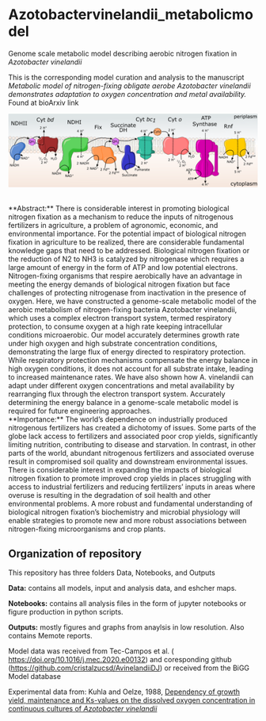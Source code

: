 # Azotobactervinelandii_metabolicmodel
Genome scale metabolic model describing aerobic nitrogen fixation in *Azotobacter vinelandii* <br />

This is the corresponding model curation and analysis to the manuscript *Metabolic model of nitrogen-fixing obligate aerobe Azotobacter vinelandii demonstrates adaptation to oxygen concentration and metal availability.* Found at bioArxiv link<br />



![membrane](./Notebooks/Images/Fullmodel.png)


<br />
**Abstract:**
	There is considerable interest in promoting biological nitrogen fixation as a mechanism to reduce the inputs of nitrogenous fertilizers in agriculture, a problem of agronomic, economic, and environmental importance. For the potential impact of biological nitrogen fixation in agriculture to be realized, there are considerable fundamental knowledge gaps that need to be addressed. Biological nitrogen fixation or the reduction of N2 to NH3 is catalyzed by nitrogenase which requires a large amount of energy in the form of ATP and low potential electrons. Nitrogen-fixing organisms that respire aerobically have an advantage in meeting the energy demands of biological nitrogen fixation but face challenges of protecting nitrogenase from inactivation in the presence of oxygen. Here, we have constructed a genome-scale metabolic model of the aerobic metabolism of nitrogen-fixing bacteria Azotobacter vinelandii, which uses a complex electron transport system, termed respiratory protection, to consume oxygen at a high rate keeping intracellular conditions microaerobic. Our model accurately determines growth rate under high oxygen and high substrate concentration conditions, demonstrating the large flux of energy directed to respiratory protection. While respiratory protection mechanisms compensate the energy balance in high oxygen conditions, it does not account for all substrate intake, leading to increased maintenance rates. We have also shown how A. vinelandii can adapt under different oxygen concentrations and metal availability by rearranging flux through the electron transport system. Accurately determining the energy balance in a genome-scale metabolic model is required for future engineering approaches.
<br />
**Importance:**
The world’s dependence on industrially produced nitrogenous fertilizers has created a dichotomy of issues. Some parts of the globe lack access to fertilizers and associated poor crop yields, significantly limiting nutrition, contributing to disease and starvation. In contrast, in other parts of the world, abundant nitrogenous fertilizers and associated overuse result in compromised soil quality and downstream environmental issues. There is considerable interest in expanding the impacts of biological nitrogen fixation to promote improved crop yields in places struggling with access to industrial fertilizers and reducing fertilizers’ inputs in areas where overuse is resulting in the degradation of soil health and other environmental problems. A more robust and fundamental understanding of biological nitrogen fixation’s biochemistry and microbial physiology will enable strategies to promote new and more robust associations between nitrogen-fixing microorganisms and crop plants.

## Organization of repository 
This repository has three folders Data, Notebooks, and Outputs

**Data:** contains all models, input and analysis data, and eshcher maps. 

**Notebooks:** contains all analysis files in the form of jupyter notebooks or figure production in python scripts. 

**Outputs:** mostly figures and graphs from anaylsis in low resolution. Also contains Memote reports. 

Model data was received from Tec-Campos et al. (
https://doi.org/10.1016/j.mec.2020.e00132) and coresponding github (https://github.com/cristalzucsd/AvinelandiiDJ) or received from the BiGG Model database

Experimental data from: Kuhla and Oelze, 1988, [Dependency of growth yield, maintenance and Ks-values on the dissolved oxygen concentration in continuous cultures of <i>Azotobacter vinelandii</i>](./Data/Experimental_Data/Khula_Oelze.pdf)

